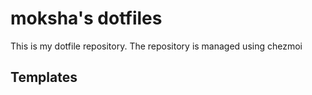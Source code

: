 # moksha's dotfiles

This is my dotfile repository. The repository is managed using chezmoi


## Templates
